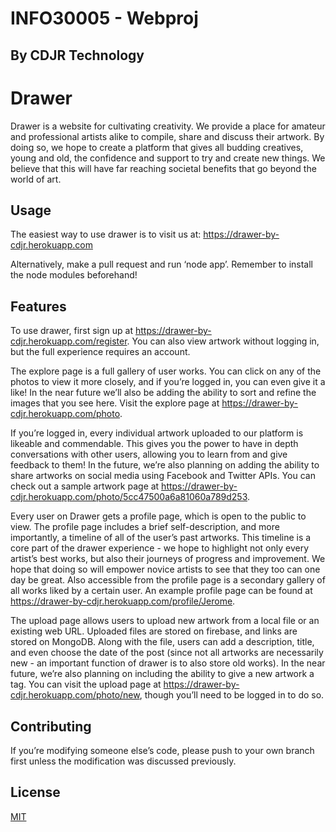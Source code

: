 # INFO30005 - Webproj
## By CDJR Technology

# Drawer

Drawer is a website for cultivating creativity. We provide a place for amateur and professional artists alike to compile, share and discuss their artwork. By doing so, we hope to create a platform that gives all budding creatives, young and old, the confidence and support to try and create new things. We believe that this will have far reaching societal benefits that go beyond the world of art.

## Usage

The easiest way to use drawer is to visit us at:
https://drawer-by-cdjr.herokuapp.com

Alternatively, make a pull request and run ‘node app’. Remember to install the node modules beforehand!

## Features

To use drawer, first sign up at https://drawer-by-cdjr.herokuapp.com/register. You can also view artwork without logging in, but the full experience requires an account.

The explore page is a full gallery of user works. You can click on any of the photos to view it more closely, and if you’re logged in, you can even give it a like! In the near future we’ll also be adding the ability to sort and refine the images that you see here. Visit the explore page at https://drawer-by-cdjr.herokuapp.com/photo.

If you’re logged in, every individual artwork uploaded to our platform is likeable and commendable. This gives you the power to have in depth conversations with other users, allowing you to learn from and give feedback to them! In the future, we’re also planning on adding the ability to share artworks on social media using Facebook and Twitter APIs. You can check out a sample artwork page at https://drawer-by-cdjr.herokuapp.com/photo/5cc47500a6a81060a789d253.

Every user on Drawer gets a profile page, which is open to the public to view. The profile page includes a brief self-description, and more importantly, a timeline of all of the user’s past artworks. This timeline is a core part of the drawer experience - we hope to highlight not only every artist’s best works, but also their journeys of progress and improvement. We hope that doing so will empower novice artists to see that they too can one day be great. Also accessible from the profile page is a secondary gallery of all works liked by a certain user. An example profile page can be found at https://drawer-by-cdjr.herokuapp.com/profile/Jerome.

The upload page allows users to upload new artwork from a local file or an existing web URL. Uploaded files are stored on firebase, and links are stored on MongoDB. Along with the file, users can add a description, title, and even choose the date of the post (since not all artworks are necessarily new - an important function of drawer is to also store old works). In the near future, we’re also planning on including the ability to give a new artwork a tag. You can visit the upload page at https://drawer-by-cdjr.herokuapp.com/photo/new, though you’ll need to be logged in to do so.

## Contributing
If you’re modifying someone else’s code, please push to your own branch first unless the modification was discussed previously.

## License
[MIT](https://choosealicense.com/licenses/mit/)
